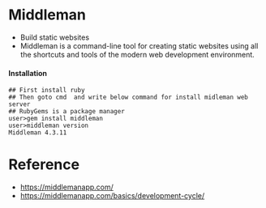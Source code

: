 # Middleman 
* Build static websites 
* Middleman is a command-line tool for creating static websites using all the shortcuts and tools of the modern web development environment.
#### Installation 
```
## First install ruby
## Then goto cmd  and write below command for install midleman web server
## RubyGems is a package manager
user>gem install middleman  
user>middleman version
Middleman 4.3.11
```
# Reference
* https://middlemanapp.com/
* https://middlemanapp.com/basics/development-cycle/
